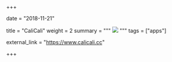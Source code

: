 +++

date = "2018-11-21"

title = "CaliCali"
weight = 2
summary = """
[![](/img/icon_calicali.png)](https://www.calicali.cc)
"""
tags = ["apps"]

external_link = "https://www.calicali.cc"

+++